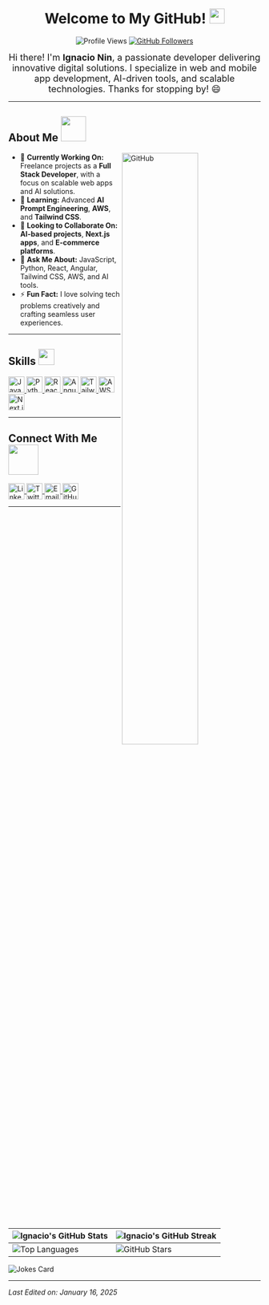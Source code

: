 <h1 align="center">Welcome to My GitHub! <img src="https://raw.githubusercontent.com/MartinHeinz/MartinHeinz/master/wave.gif" width="30px"></h1>

<p align="center">
  <img src="https://visitor-badge.glitch.me/badge?page_id=IgnacioNinMailhoss.IgnacioNinMailhoss" alt="Profile Views">
  <a href="https://github.com/IgnacioNinMailhoss">
    <img src="https://img.shields.io/github/followers/IgnacioNinMailhoss?label=Follow&style=social" alt="GitHub Followers">
  </a>
</p>

<div align="center" style="font-size: 18px;"> 
Hi there! I'm <b>Ignacio Nin</b>, a passionate developer delivering innovative digital solutions. I specialize in web and mobile app development, AI-driven tools, and scalable technologies. Thanks for stopping by! 😄
</div>

---

<h2>About Me <img src="https://media0.giphy.com/media/KDDpcKigbfFpnejZs6/giphy.gif?cid=ecf05e47oy6f4zjs8g1qoiystc56cu7r9tb8a1fe76e05oty&rid=giphy.gif" width="50px"></h2>

<img width="55%" align="right" alt="GitHub" src="https://raw.githubusercontent.com/onimur/.github/master/.resources/git-header.svg" />

- 🔭 **Currently Working On:** Freelance projects as a **Full Stack Developer**, with a focus on scalable web apps and AI solutions.  
- 🌱 **Learning:** Advanced **AI Prompt Engineering**, **AWS**, and **Tailwind CSS**.  
- 👯 **Looking to Collaborate On:** **AI-based projects**, **Next.js apps**, and **E-commerce platforms**.  
- 💬 **Ask Me About:** JavaScript, Python, React, Angular, Tailwind CSS, AWS, and AI tools.  
- ⚡ **Fun Fact:** I love solving tech problems creatively and crafting seamless user experiences.  

---

<h2>Skills <img src="https://media2.giphy.com/media/QssGEmpkyEOhBCb7e1/giphy.gif?cid=ecf05e47a0n3gi1bfqntqmob8g9aid1oyj2wr3ds3mg700bl&rid=giphy.gif" width="32px"></h2>

<div>
  <a href="https://github.com/IgnacioNinMailhoss?tab=repositories&q=&type=&language=javascript&sort="> 
    <img width="32px" src="https://raw.githubusercontent.com/rahulbanerjee26/githubAboutMeGenerator/main/icons/javascript.svg" alt="JavaScript">
  </a>
  <a href="https://github.com/IgnacioNinMailhoss?tab=repositories&q=&type=&language=python&sort="> 
    <img width="32px" src="https://raw.githubusercontent.com/rahulbanerjee26/githubAboutMeGenerator/main/icons/python.svg" alt="Python">
  </a>
  <a href="https://github.com/IgnacioNinMailhoss?tab=repositories&q=&type=&language=reactjs&sort="> 
    <img width="32px" src="https://raw.githubusercontent.com/rahulbanerjee26/githubAboutMeGenerator/main/icons/reactjs.svg" alt="React">
  </a>
  <a href="https://github.com/IgnacioNinMailhoss?tab=repositories&q=&type=&language=angularjs&sort="> 
    <img width="32px" src="https://raw.githubusercontent.com/rahulbanerjee26/githubAboutMeGenerator/main/icons/angularjs.svg" alt="Angular">
  </a>
  <a href="https://github.com/IgnacioNinMailhoss?tab=repositories&q=&type=&language=tailwindcss&sort="> 
    <img width="32px" src="https://raw.githubusercontent.com/rahulbanerjee26/githubAboutMeGenerator/main/icons/tailwindcss.svg" alt="Tailwind CSS">
  </a>
  <a href="https://github.com/IgnacioNinMailhoss?tab=repositories&q=&type=&language=aws&sort="> 
    <img width="32px" src="https://raw.githubusercontent.com/rahulbanerjee26/githubAboutMeGenerator/main/icons/aws.svg" alt="AWS">
  </a>
  <a href="https://github.com/IgnacioNinMailhoss?tab=repositories&q=&type=&language=nextjs&sort="> 
    <img width="32px" src="https://raw.githubusercontent.com/rahulbanerjee26/githubAboutMeGenerator/main/icons/nextjs.svg" alt="Next.js">
  </a>
</div>

---

<h2>Connect With Me <img src="https://raw.githubusercontent.com/ShahriarShafin/ShahriarShafin/main/Assets/handshake.gif" width="60px"></h2>

<p>
  <a href="https://www.linkedin.com/in/ignacioninmailhoss/"> 
    <img width="32px" align="center" src="https://raw.githubusercontent.com/rahulbanerjee26/githubAboutMeGenerator/main/icons/linked-in-alt.svg" alt="LinkedIn">
  </a>
  <a href="https://twitter.com/IgnacioNin"> 
    <img width="32px" align="center" src="https://raw.githubusercontent.com/rahulbanerjee26/githubAboutMeGenerator/main/icons/twitter.svg" alt="Twitter">
  </a>
  <a href="mailto:ignacio.nin@mailhoss.com"> 
    <img width="32px" align="center" src="https://raw.githubusercontent.com/rahulbanerjee26/githubAboutMeGenerator/main/icons/gmail.svg" alt="Email">
  </a>
  <a href="https://www.github.com/IgnacioNinMailhoss"> 
    <img width="32px" align="center" src="https://raw.githubusercontent.com/rahulbanerjee26/githubAboutMeGenerator/main/icons/github.svg" alt="GitHub">
  </a>
</p>

---

| ![Ignacio's GitHub Stats](https://github-readme-stats.vercel.app/api?username=IgnacioNinMailhoss&show_icons=true&theme=tokyonight) | ![Ignacio's GitHub Streak](https://github-readme-streak-stats.herokuapp.com/?user=IgnacioNinMailhoss&theme=tokyonight) |
| --- | --- |
| ![Top Languages](https://github-readme-stats.vercel.app/api/top-langs/?username=IgnacioNinMailhoss&theme=tokyonight) | ![GitHub Stars](https://github-readme-stats.vercel.app/api?username=IgnacioNinMailhoss&show_icons=true&locale=en&count_private=true&hide_rank=true&custom_title=My%20GitHub%20Stats&disable_animations=true&theme=tokyonight) |

![Jokes Card](https://readme-jokes.vercel.app/api?theme=tokyonight)

---

_Last Edited on: January 16, 2025_
